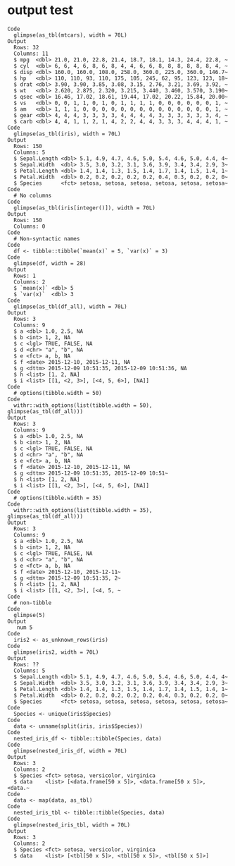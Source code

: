 # output test

    Code
      glimpse(as_tbl(mtcars), width = 70L)
    Output
      Rows: 32
      Columns: 11
      $ mpg  <dbl> 21.0, 21.0, 22.8, 21.4, 18.7, 18.1, 14.3, 24.4, 22.8, ~
      $ cyl  <dbl> 6, 6, 4, 6, 8, 6, 8, 4, 4, 6, 6, 8, 8, 8, 8, 8, 8, 4, ~
      $ disp <dbl> 160.0, 160.0, 108.0, 258.0, 360.0, 225.0, 360.0, 146.7~
      $ hp   <dbl> 110, 110, 93, 110, 175, 105, 245, 62, 95, 123, 123, 18~
      $ drat <dbl> 3.90, 3.90, 3.85, 3.08, 3.15, 2.76, 3.21, 3.69, 3.92, ~
      $ wt   <dbl> 2.620, 2.875, 2.320, 3.215, 3.440, 3.460, 3.570, 3.190~
      $ qsec <dbl> 16.46, 17.02, 18.61, 19.44, 17.02, 20.22, 15.84, 20.00~
      $ vs   <dbl> 0, 0, 1, 1, 0, 1, 0, 1, 1, 1, 1, 0, 0, 0, 0, 0, 0, 1, ~
      $ am   <dbl> 1, 1, 1, 0, 0, 0, 0, 0, 0, 0, 0, 0, 0, 0, 0, 0, 0, 1, ~
      $ gear <dbl> 4, 4, 4, 3, 3, 3, 3, 4, 4, 4, 4, 3, 3, 3, 3, 3, 3, 4, ~
      $ carb <dbl> 4, 4, 1, 1, 2, 1, 4, 2, 2, 4, 4, 3, 3, 3, 4, 4, 4, 1, ~
    Code
      glimpse(as_tbl(iris), width = 70L)
    Output
      Rows: 150
      Columns: 5
      $ Sepal.Length <dbl> 5.1, 4.9, 4.7, 4.6, 5.0, 5.4, 4.6, 5.0, 4.4, 4~
      $ Sepal.Width  <dbl> 3.5, 3.0, 3.2, 3.1, 3.6, 3.9, 3.4, 3.4, 2.9, 3~
      $ Petal.Length <dbl> 1.4, 1.4, 1.3, 1.5, 1.4, 1.7, 1.4, 1.5, 1.4, 1~
      $ Petal.Width  <dbl> 0.2, 0.2, 0.2, 0.2, 0.2, 0.4, 0.3, 0.2, 0.2, 0~
      $ Species      <fct> setosa, setosa, setosa, setosa, setosa, setosa~
    Code
      # No columns
    Code
      glimpse(as_tbl(iris[integer()]), width = 70L)
    Output
      Rows: 150
      Columns: 0
    Code
      # Non-syntactic names
    Code
      df <- tibble::tibble(`mean(x)` = 5, `var(x)` = 3)
    Code
      glimpse(df, width = 28)
    Output
      Rows: 1
      Columns: 2
      $ `mean(x)` <dbl> 5
      $ `var(x)`  <dbl> 3
    Code
      glimpse(as_tbl(df_all), width = 70L)
    Output
      Rows: 3
      Columns: 9
      $ a <dbl> 1.0, 2.5, NA
      $ b <int> 1, 2, NA
      $ c <lgl> TRUE, FALSE, NA
      $ d <chr> "a", "b", NA
      $ e <fct> a, b, NA
      $ f <date> 2015-12-10, 2015-12-11, NA
      $ g <dttm> 2015-12-09 10:51:35, 2015-12-09 10:51:36, NA
      $ h <list> [1, 2, NA]
      $ i <list> [[1, <2, 3>], [<4, 5, 6>], [NA]]
    Code
      # options(tibble.width = 50)
    Code
      withr::with_options(list(tibble.width = 50), glimpse(as_tbl(df_all)))
    Output
      Rows: 3
      Columns: 9
      $ a <dbl> 1.0, 2.5, NA
      $ b <int> 1, 2, NA
      $ c <lgl> TRUE, FALSE, NA
      $ d <chr> "a", "b", NA
      $ e <fct> a, b, NA
      $ f <date> 2015-12-10, 2015-12-11, NA
      $ g <dttm> 2015-12-09 10:51:35, 2015-12-09 10:51~
      $ h <list> [1, 2, NA]
      $ i <list> [[1, <2, 3>], [<4, 5, 6>], [NA]]
    Code
      # options(tibble.width = 35)
    Code
      withr::with_options(list(tibble.width = 35), glimpse(as_tbl(df_all)))
    Output
      Rows: 3
      Columns: 9
      $ a <dbl> 1.0, 2.5, NA
      $ b <int> 1, 2, NA
      $ c <lgl> TRUE, FALSE, NA
      $ d <chr> "a", "b", NA
      $ e <fct> a, b, NA
      $ f <date> 2015-12-10, 2015-12-11~
      $ g <dttm> 2015-12-09 10:51:35, 2~
      $ h <list> [1, 2, NA]
      $ i <list> [[1, <2, 3>], [<4, 5, ~
    Code
      # non-tibble
    Code
      glimpse(5)
    Output
       num 5
    Code
      iris2 <- as_unknown_rows(iris)
    Code
      glimpse(iris2, width = 70L)
    Output
      Rows: ??
      Columns: 5
      $ Sepal.Length <dbl> 5.1, 4.9, 4.7, 4.6, 5.0, 5.4, 4.6, 5.0, 4.4, 4~
      $ Sepal.Width  <dbl> 3.5, 3.0, 3.2, 3.1, 3.6, 3.9, 3.4, 3.4, 2.9, 3~
      $ Petal.Length <dbl> 1.4, 1.4, 1.3, 1.5, 1.4, 1.7, 1.4, 1.5, 1.4, 1~
      $ Petal.Width  <dbl> 0.2, 0.2, 0.2, 0.2, 0.2, 0.4, 0.3, 0.2, 0.2, 0~
      $ Species      <fct> setosa, setosa, setosa, setosa, setosa, setosa~
    Code
      Species <- unique(iris$Species)
    Code
      data <- unname(split(iris, iris$Species))
    Code
      nested_iris_df <- tibble::tibble(Species, data)
    Code
      glimpse(nested_iris_df, width = 70L)
    Output
      Rows: 3
      Columns: 2
      $ Species <fct> setosa, versicolor, virginica
      $ data    <list> [<data.frame[50 x 5]>, <data.frame[50 x 5]>, <data.~
    Code
      data <- map(data, as_tbl)
    Code
      nested_iris_tbl <- tibble::tibble(Species, data)
    Code
      glimpse(nested_iris_tbl, width = 70L)
    Output
      Rows: 3
      Columns: 2
      $ Species <fct> setosa, versicolor, virginica
      $ data    <list> [<tbl[50 x 5]>, <tbl[50 x 5]>, <tbl[50 x 5]>]

